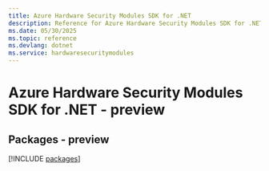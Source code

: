 ```yaml
---
title: Azure Hardware Security Modules SDK for .NET
description: Reference for Azure Hardware Security Modules SDK for .NET
ms.date: 05/30/2025
ms.topic: reference
ms.devlang: dotnet
ms.service: hardwaresecuritymodules
---
```

# Azure Hardware Security Modules SDK for .NET - preview
## Packages - preview
[!INCLUDE [packages](hardware-security-modules-index.md)]